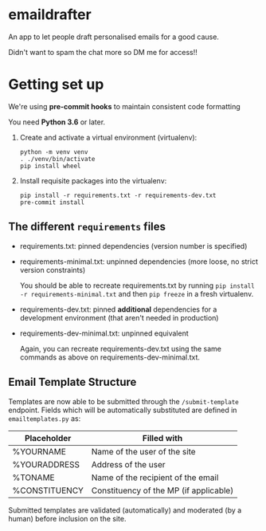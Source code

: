 # emaildrafter

An app to let people draft personalised emails for a good cause.

Didn't want to spam the chat more so DM me for access!!

# Getting set up

We're using **pre-commit hooks** to maintain consistent code formatting

You need **Python 3.6** or later.

1.  Create and activate a virtual environment (virtualenv):

        python -m venv venv
        . ./venv/bin/activate
        pip install wheel

2.  Install requisite packages into the virtualenv:

        pip install -r requirements.txt -r requirements-dev.txt
        pre-commit install

## The different `requirements` files

- requirements.txt: pinned dependencies (version number is specified)
- requirements-minimal.txt: unpinned dependencies (more loose, no strict version constraints)

  You should be able to recreate requirements.txt by running `pip install -r
  requirements-minimal.txt` and then `pip freeze` in a fresh virtualenv.

- requirements-dev.txt: pinned **additional** dependencies for a development environment (that aren't needed in production)
- requirements-dev-minimal.txt: unpinned equivalent

  Again, you can recreate requirements-dev.txt using the same commands as above
  on requirements-dev-minimal.txt.


## Email Template Structure

Templates are now able to be submitted through the `/submit-template` endpoint.
Fields which will be automatically substituted are defined in `emailtemplates.py` as:

Placeholder | Filled with
---| ---
%YOURNAME| Name of the user of the site
%YOURADDRESS| Address of the user
%TONAME| Name of the recipient of the email
%CONSTITUENCY| Constituency of the MP (if applicable)

Submitted templates are validated (automatically) and moderated (by a human) before inclusion on the site.
